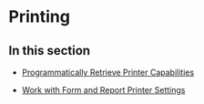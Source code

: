 
# Printing

## In this section


-  [Programmatically Retrieve Printer Capabilities](8c929823-6b61-16ea-6d84-ff47cc1e8389.md)
    
-  [Work with Form and Report Printer Settings](14a8aa00-9ad8-60f7-e103-791ab08c0e9e.md)
    
